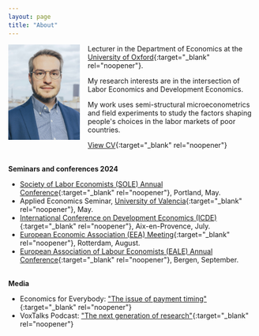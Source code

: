 ```yaml
---
layout: page
title: "About"
---
```


<img
src="/assets/images/thiago-scarelli-website.png"
alt="Thiago Scarelli."
style="float: left;
	padding-right: 16px;
    padding-bottom: 16px;
    width: 145px;">

Lecturer in the Department of Economics at the [University of Oxford](https://www.csae.ox.ac.uk/people/thiago-scarelli){:target="_blank" rel="noopener"}. 

My research interests are in the intersection of Labor Economics and Development Economics.

My work uses semi-structural microeconometrics and field experiments to study the factors shaping people's choices in the labor markets of poor countries.

[View CV](https://thiagoscarelli.github.io/assets/pdfs/Thiago_Scarelli_CV.pdf){:target="_blank" rel="noopener"}

<br>**Seminars and conferences 2024**

- [Society of Labor Economists (SOLE) Annual Conference](https://www.sole-jole.org/upcoming-meeting){:target="_blank" rel="noopener"}, Portland, May.
- Applied Economics Seminar, [University of Valencia](https://www.uv.es/uvweb/college/en/university-valencia-1285845048380.html){:target="_blank" rel="noopener"}, May.
- [International Conference on Development Economics (ICDE)](https://icde2024.sciencesconf.org/?lang=en){:target="_blank" rel="noopener"}, Aix-en-Provence, July.
- [European Economic Association (EEA) Meeting](https://www.eea-esem-congresses.org/){:target="_blank" rel="noopener"}, Rotterdam, August.
- [European Association of Labour Economists (EALE) Annual Conference](https://www.nhh.no/en/calendar/fair/2024/conferences/eale-conference-2024/){:target="_blank" rel="noopener"}, Bergen, September.

<br>**Media**

- Economics for Everybody: ["The issue of payment timing"](https://www.parisschoolofeconomics.eu/en/news/the-issue-of-payment-timing-by-thiago-scarelli/){:target="_blank" rel="noopener"}
- VoxTalks Podcast: ["The next generation of research"](https://cepr.org/multimedia/next-generation-research){:target="_blank" rel="noopener"}
